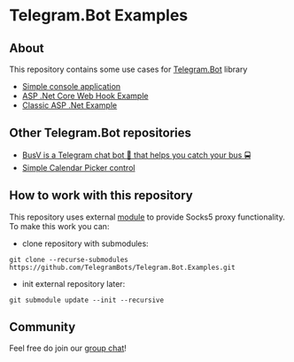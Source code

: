 # Telegram.Bot Examples

## About

This repository contains some use cases for [Telegram.Bot](https://github.com/TelegramBots/Telegram.Bot) library
- [Simple console application](https://github.com/TelegramBots/telegram.bot.examples/tree/master/Telegram.Bot.Examples.Echo)
- [ASP .Net Core Web Hook Example](https://github.com/TelegramBots/telegram.bot.examples/tree/master/Telegram.Bot.Examples.DotNetCoreWebHook)
- [Classic ASP .Net Example](https://github.com/TelegramBots/telegram.bot.examples/blob/master/Telegram.Bot.Examples.WebHook/Program.cs)

## Other Telegram.Bot repositories

- [BusV is a Telegram chat bot 🤖 that helps you catch your bus 🚍](https://github.com/pouladpld/BusVbot)
- [Simple Calendar Picker control](https://github.com/karb0f0s/CalendarPicker)

## How to work with this repository

This repository uses external [module](https://github.com/MihaZupan/HttpToSocks5Proxy.git) to provide Socks5 proxy functionality. To make this work you can:

- clone repository with submodules:

```shell
git clone --recurse-submodules https://github.com/TelegramBots/Telegram.Bot.Examples.git
```

- init external repository later:

```shell
git submodule update --init --recursive
```

## Community

Feel free do join our [group chat](https://t.me/tgbots_dotnet)!
